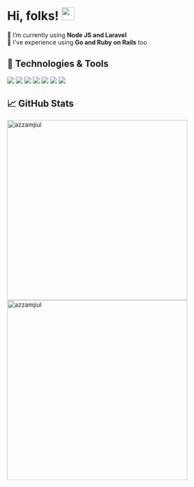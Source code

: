 <!-- ### Hi there 👋 -->
# Hi, folks! <img src="https://raw.githubusercontent.com/MartinHeinz/MartinHeinz/master/wave.gif" width="30px">

🌱 I’m currently using <strong>Node JS and Laravel</strong> <br>
🌱 I've experience using <strong>Go and Ruby on Rails</strong> too

## 🔧 Technologies & Tools
![](https://img.shields.io/badge/Code-GO-informational?style=flat&logo=go&logoColor=white&color=2bbc8a)
![](https://img.shields.io/badge/Code-Ruby-informational?style=flat&logo=ruby&logoColor=white&color=2bbc8a)
![](https://img.shields.io/badge/Code-PHP-informational?style=flat&logo=php&logoColor=white&color=2bbc8a)
![](https://img.shields.io/badge/Code-Python-informational?style=flat&logo=python&logoColor=white&color=2bbc8a)
![](https://img.shields.io/badge/Code-JavaScript-informational?style=flat&logo=javascript&logoColor=white&color=2bbc8a)
![](https://img.shields.io/badge/Code-Laravel-informational?style=flat&logo=laravel&logoColor=white&color=2bbc8a)
![](https://img.shields.io/badge/Tools-Docker-informational?style=flat&logo=docker&logoColor=white&color=2bbc8a)


## &#x1f4c8; GitHub Stats

<p>
    <img align="center" width="420" src="https://github-readme-streak-stats.herokuapp.com/?user=azzamjiul&theme=dark&date_format=M%20j%5B%2C%20Y%5D" alt="azzamjiul" />
    <img align="center" width="420" src="https://github-readme-stats.vercel.app/api?username=Azzamjiul&show_icons=true&count_private=true&title_color=ffffff&text_color=c9cacc&icon_color=2bbc8a&bg_color=1d1f21" alt="azzamjiul" />
</p>
